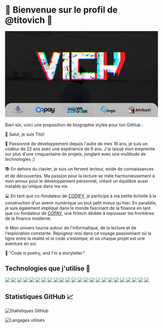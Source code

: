 # 🚀 Bienvenue sur le profil de @titovich 🚀

![Bannière GitHub](https://raw.githubusercontent.com/Titovich2203/Titovich2203/main/levich.jpg)


Bien sûr, voici une proposition de biographie stylée pour ton GitHub :

👋 Salut, je suis Tito!

🚀 Passionné de développement depuis l'aube de mes 16 ans, je suis un codeur de 22 ans avec une expérience de 6 ans. J'ai laissé mon empreinte sur plus d'une cinquantaine de projets, jonglant avec une multitude de technologies ;)

📚 En dehors du clavier, je suis un fervent lecteur, avide de connaissances et de découvertes. Ma passion pour la lecture se mêle harmonieusement à mon amour pour le développement personnel, créant un équilibre aussi instable qu'unique dans ma vie.

💻 En tant que co-fondateur de [CODIFY](https://codify-sn.com/), je participe à ma petite échelle à la construction d'un avenir numérique un tout petit mieux qu'hier. En parallèle, je suis également impliqué dans le monde fascinant de la finance en tant que co-fondateur de [COPAY](https://copay.sn/), une fintech dédiée à repousser les frontières de la finance moderne.

🌐 Mon univers tourne autour de l'informatique, de la lecture et de l'exploration constante. Rejoignez-moi dans ce voyage passionnant où la ligne entre la réalité et le code s'estompe, et où chaque projet est une aventure en soi.

🚀 "Code is poetry, and I'm a storyteller."

## Technologies que j'utilise 🔧

<img src="https://upload.wikimedia.org/wikipedia/commons/thumb/f/f8/Python_logo_and_wordmark.svg/2560px-Python_logo_and_wordmark.svg.png" height="50" />
<img src="https://flask.palletsprojects.com/en/2.1.x/_images/flask-logo.png" height="50" />
 <img src="https://www.djangoproject.com/m/img/logos/django-logo-negative.png" height="50" />
 <img src="https://reactjs.org/logo-og.png" height="50" />
 <img src="https://nextjs.org/static/favicon/favicon-32x32.png" height="50" />
 <img src="https://nestjs.com/img/logo_text.svg" height="50" />
 <img src="https://angular.io/assets/images/logos/angular/angular.svg" height="50" />
 <img src="https://www.w3.org/html/logo/downloads/HTML5_Logo_512.png" height="50" />
 <img src="https://upload.wikimedia.org/wikipedia/commons/d/d5/CSS3_logo_and_wordmark.svg" height="50" />
 <img src="https://upload.wikimedia.org/wikipedia/commons/6/6a/JavaScript-logo.png" height="50" />
 <img src="https://www.php.net/images/logos/new-php-logo.svg" height="50" />
 <img src="https://symfony.com/images/logos/header-logo.svg" height="50" />
 <img src="https://laravel.com/img/logomark.min.svg" height="50" />
 <img src="https://s.w.org/style/images/about/WordPress-logotype-standard.png" height="50" />
 <img src="https://cdn-icons-png.flaticon.com/512/825/825533.png" height="50" />
 <img src="https://upload.wikimedia.org/wikipedia/commons/thumb/0/0e/Shopify_logo_2018.svg/2560px-Shopify_logo_2018.svg.png" height="50" />
 <img src="https://www.mysql.com/common/logos/logo-mysql-170x115.png" height="50" />
 <img src="https://www.postgresql.org/media/img/about/press/elephant.png" height="50" />
 <img src="https://logos-world.net/wp-content/uploads/2021/02/Docker-Logo-2015-2017.png" height="50" />
 <img src="https://kubernetes.io/images/kubernetes-horizontal-color.png" height="50" />
 <img src="https://nodejs.org/static/images/logo.svg" height="50" />
 <img src="https://upload.wikimedia.org/wikipedia/commons/1/17/Google-flutter-logo.png" height="50" />
 <img src="https://developer.android.com/studio/images/studio-icon.svg" height="50" />
 <img src="https://firebase.google.com/downloads/brand-guidelines/PNG/logo-vertical.png" height="50" />

## Statistiques GitHub 📈

![Statistiques GitHub](https://github-readme-stats.vercel.app/api?username=Titovich2203&show_icons=true&hide_border=true&count_private=true&include_all_commits=true&theme=dark)

![Langages utilisés](https://github-readme-stats.vercel.app/api/top-langs/?username=Titovich2203&layout=compact&theme=dark)

<!--
**Titovich2203/Titovich2203** is a ✨ _special_ ✨ repository because its `README.md` (this file) appears on your GitHub profile.

Here are some ideas to get you started:

- 🔭 I’m currently working on ...
- 🌱 I’m currently learning ...
- 👯 I’m looking to collaborate on ...
- 🤔 I’m looking for help with ...
- 💬 Ask me about ...
- 📫 How to reach me: ...
- 😄 Pronouns: ...
- ⚡ Fun fact: ...
-->
